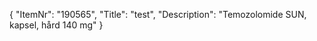 {
  "ItemNr": "190565",
  "Title": "test",
  "Description": "Temozolomide SUN, kapsel, hård 140 mg"
}